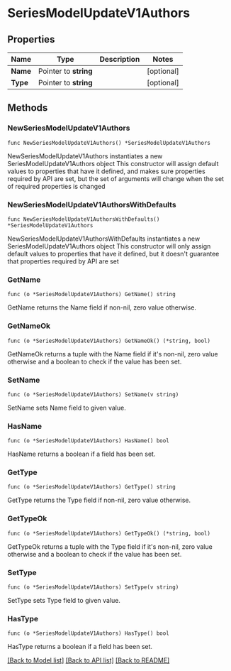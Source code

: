 # SeriesModelUpdateV1Authors

## Properties

Name | Type | Description | Notes
------------ | ------------- | ------------- | -------------
**Name** | Pointer to **string** |  | [optional] 
**Type** | Pointer to **string** |  | [optional] 

## Methods

### NewSeriesModelUpdateV1Authors

`func NewSeriesModelUpdateV1Authors() *SeriesModelUpdateV1Authors`

NewSeriesModelUpdateV1Authors instantiates a new SeriesModelUpdateV1Authors object
This constructor will assign default values to properties that have it defined,
and makes sure properties required by API are set, but the set of arguments
will change when the set of required properties is changed

### NewSeriesModelUpdateV1AuthorsWithDefaults

`func NewSeriesModelUpdateV1AuthorsWithDefaults() *SeriesModelUpdateV1Authors`

NewSeriesModelUpdateV1AuthorsWithDefaults instantiates a new SeriesModelUpdateV1Authors object
This constructor will only assign default values to properties that have it defined,
but it doesn't guarantee that properties required by API are set

### GetName

`func (o *SeriesModelUpdateV1Authors) GetName() string`

GetName returns the Name field if non-nil, zero value otherwise.

### GetNameOk

`func (o *SeriesModelUpdateV1Authors) GetNameOk() (*string, bool)`

GetNameOk returns a tuple with the Name field if it's non-nil, zero value otherwise
and a boolean to check if the value has been set.

### SetName

`func (o *SeriesModelUpdateV1Authors) SetName(v string)`

SetName sets Name field to given value.

### HasName

`func (o *SeriesModelUpdateV1Authors) HasName() bool`

HasName returns a boolean if a field has been set.

### GetType

`func (o *SeriesModelUpdateV1Authors) GetType() string`

GetType returns the Type field if non-nil, zero value otherwise.

### GetTypeOk

`func (o *SeriesModelUpdateV1Authors) GetTypeOk() (*string, bool)`

GetTypeOk returns a tuple with the Type field if it's non-nil, zero value otherwise
and a boolean to check if the value has been set.

### SetType

`func (o *SeriesModelUpdateV1Authors) SetType(v string)`

SetType sets Type field to given value.

### HasType

`func (o *SeriesModelUpdateV1Authors) HasType() bool`

HasType returns a boolean if a field has been set.


[[Back to Model list]](../README.md#documentation-for-models) [[Back to API list]](../README.md#documentation-for-api-endpoints) [[Back to README]](../README.md)


